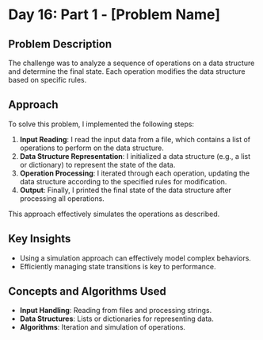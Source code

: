 # Day 16: Part 1 - [Problem Name]

## Problem Description
The challenge was to analyze a sequence of operations on a data structure and determine the final state. Each operation modifies the data structure based on specific rules.

## Approach
To solve this problem, I implemented the following steps:
1. **Input Reading**: I read the input data from a file, which contains a list of operations to perform on the data structure.
2. **Data Structure Representation**: I initialized a data structure (e.g., a list or dictionary) to represent the state of the data.
3. **Operation Processing**: I iterated through each operation, updating the data structure according to the specified rules for modification.
4. **Output**: Finally, I printed the final state of the data structure after processing all operations.

This approach effectively simulates the operations as described.

## Key Insights
- Using a simulation approach can effectively model complex behaviors.
- Efficiently managing state transitions is key to performance.

## Concepts and Algorithms Used
- **Input Handling**: Reading from files and processing strings.
- **Data Structures**: Lists or dictionaries for representing data.
- **Algorithms**: Iteration and simulation of operations.